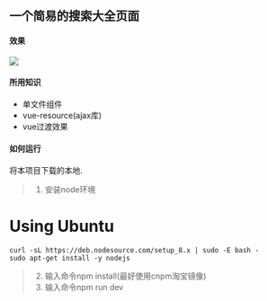 一个简易的搜索大全页面
----


#### 效果

![](http://p1.bqimg.com/567571/19f24b1743c6bf90.png)

#### 所用知识
- 单文件组件
- vue-resource(ajax库)
- vue过渡效果

#### 如何运行
将本项目下载的本地.
> 1. 安装node环境
# Using Ubuntu
    curl -sL https://deb.nodesource.com/setup_8.x | sudo -E bash -
    sudo apt-get install -y nodejs
> 2. 输入命令npm install(最好使用cnpm淘宝镜像)
> 3. 输入命令npm run dev
